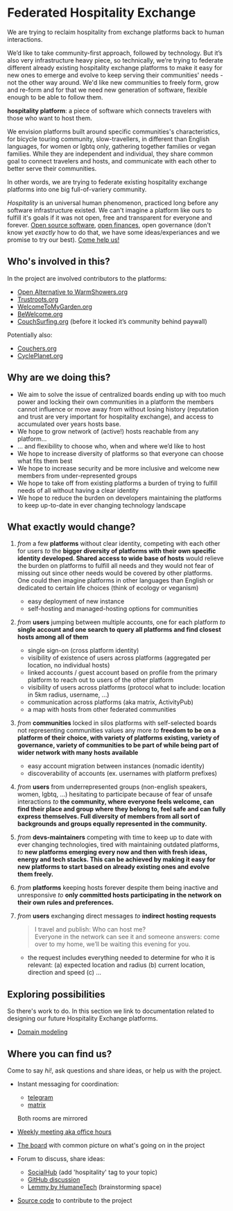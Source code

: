 # Federated Hospitality Exchange

We are trying to reclaim hospitality from exchange platforms back to human interactions.

We’d like to take community-first approach, followed by technology. But it’s also very infrastructure heavy piece, so technically, we’re trying to federate different already existing hospitality exchange platforms to make it easy for new ones to emerge and evolve to keep serving their communities' needs - not the other way around. We'd like new communities to freely form, grow and re-form and for that we need new generation of software, flexible enough to be able to follow them.

**hospitality platform**: a piece of software which connects travelers with those who want to host them. 

We envision platforms built around specific communities's characteristics, for bicycle touring community, slow-travellers, in different than English languages, for women or lgbtq only, gathering together families or vegan families. While they are independent and individual, they share common goal to connect travelers and hosts, and communicate with each other to better serve their communities.

In other words, we are trying to federate existing hospitality exchange platforms into one big full-of-variery community.

_Hospitality_ is an universal human phenomenon, practiced long before any software infrastructure existed. We can't imagine a platform like ours to fulfill it's goals if it was not open, free and transparent for everyone and forever. [Open source software](https://github.com/FediHospEx/fedihospex.github.io), [open finances](https://opencollective.com/fedihospex), open governance (don't know yet _exactly_ how to do that, we have some ideas/experiances and we promise to try our best). [Come help us!](#where-you-can-find-us)

## Who's involved in this? 

In the project are involved contributors to the platforms:
- [Open Alternative to WarmShowers.org](https://WarmShowers.bike)
- [Trustroots.org](https://Trustroots.org)
- [WelcomeToMyGarden.org](https://WelcomeToMyGarden.org) 
- [BeWelcome.org](https://BeWelcome.org)
- [CouchSurfing.org](https://CouchSurfing.org) (before it locked it’s community behind paywall)

Potentially also:
- [Couchers.org](https://Couchers.org)
- [CyclePlanet.org](https://CyclePlanet.org)


## Why are we doing this?

* We aim to solve the issue of centralized boards ending up with too much power and locking their own communities in a platform the members cannot influence or move away from without losing history (reputation and trust are very important for hospitality exchange), and access to accumulated over years hosts base.
* We hope to grow network of (active!) hosts reachable from any platform…
* … and flexibility to choose who, when and where we’d like to host
* We hope to increase diversity of platforms so that everyone can choose what fits them best
* We hope to increase security and be more inclusive and welcome new members from under-represented groups
* We hope to take off from existing platforms a burden of trying to fulfill needs of all without having a clear identity
* We hope to reduce the burden on developers maintaining the platforms to keep up-to-date in ever changing technology landscape


## What exactly would change?

1. *from* a few **platforms** without clear identity, competing with each other for users
   *to* the **bigger diversity of platforms with their own specific identity developed. Shared access to wide base of hosts** would relieve the burden on platforms to fulfill all needs and they would not fear of missing out since other needs would be covered by other platforms. One could then imagine platforms in other languages than English or dedicated to certain life choices (think of ecology or veganism)
   - easy deployment of new instance
   - self-hosting and managed-hosting options for communities

1. *from* **users** jumping between multiple accounts, one for each platform
   *to* **single account and one search to query all platforms and find closest hosts among all of them**
   - single sign-on (cross platform identity)
   - visibility of existence of users across platforms (aggregated per location, no individual hosts)
   - linked accounts / guest account based on profile from the primary platform to reach out to users of the other platform
   - visibility of users across platforms (protocol what to include: location in 5km radius, username, …)
   - communication across platforms (aka matrix, ActivityPub)
   - a map with hosts from other federated communities

1. *from* **communities** locked in silos platforms with self-selected boards not representing communities values any more 
   *to* **freedom to be on a platform of their choice, with variety of platforms existing, variety of governance, variety of communities to be part of while being part of wider network with many hosts available**
   - easy account migration between instances (nomadic identity)
   - discoverability of accounts (ex. usernames with platform prefixes)

1. *from* **users** from underrepresented groups (non-english speakers, women, lgbtq, …) hesitating to participate because of fear of unsafe interactions
   *to* **the community, where everyone feels welcome, can find their place and group where they belong to, feel safe and can fully express themselves. Full diversity of members from all sort of backgrounds and groups equally represented in the community.**

1. *from* **devs-maintainers** competing with time to keep up to date with ever changing technologies, tired with maintaining outdated platforms,
   *to* **new platforms emerging every now and then with fresh ideas, energy and tech stacks. This can be achieved by making it easy for new platforms to start based on already existing ones and evolve them freely.**

1. *from* **platforms** keeping hosts forever despite them being inactive and unresponsive
   *to* **only committed hosts participating in the network on their own rules and preferences.**

1. *from* **users** exchanging direct messages 
   *to* **indirect hosting requests**

   > I travel and publish: Who can host me? \
   > Everyone in the network can see it and someone answers: come over to my home, we’ll be waiting this evening for you.
   
   - the request includes everything needed to determine for who it is relevant: (a) expected location and radius (b) current location, direction and speed (c) …

## Exploring possibilities

So there's work to do. In this section we link to documentation related to designing our future Hospitality Exchange platforms.

* [Domain modeling](domain-modeling.md)

## Where you can find us?

Come to say *hi!*, ask questions and share ideas, or help us with the project.

* Instant messaging for coordination:
  - [telegram](https://t.me/joinchat/bSRAq8EqivM4ZmZi)
  - [matrix](https://matrix.to/#/#hospex:matrix.org)
  
   Both rooms are mirrored

* [Weekly meeting aka office hours](https://trello.com/c/ZpKwjtXV)

* [The board](https://trello.com/b/snYAVXym) with common picture on what's going on in the project

* Forum to discuss, share ideas:
  - [SocialHub](https://socialhub.activitypub.rocks/c/fediversity/fediverse-futures/58) (add 'hospitality' tag to your topic)
  - [GitHub discussion](https://github.com/FediHospEx/federated-trustroots/discussions)
  - [Lemmy by HumaneTech](https://lemmy.ml/post/66076) (brainstorming space)

* [Source code](https://github.com/FediHospEx) to contribute to the project
